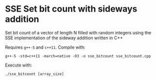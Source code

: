 # SSE Set bit count with sideways addition
Set bit count of a vector of length N filled with random integers using the SSE implementation of the sideway addition written in C++

Requires `g++-5` and `c++11`.
Compile with:
```
g++-5 -std=c++11 -march=native -O3 -o sse_bitcount sse_bitcount.cpp
```
Execute with:
```
./sse_bitcount [array_size]
```
